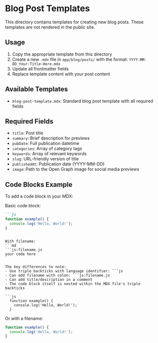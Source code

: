 # Blog Post Templates

This directory contains templates for creating new blog posts. These templates are not rendered in the public site.

## Usage

1. Copy the appropriate template from this directory
2. Create a new `.mdx` file in `app/blog/posts/` with the format: `YYYY-MM-DD_Your-Title-Here.mdx`
3. Update all frontmatter fields
4. Replace template content with your post content

## Available Templates

- `blog-post-template.mdx`: Standard blog post template with all required fields

## Required Fields

- `title`: Post title
- `summary`: Brief description for previews
- `pubDate`: Full publication datetime
- `categories`: Array of category tags
- `keywords`: Array of relevant keywords
- `slug`: URL-friendly version of title
- `publishedAt`: Publication date (YYYY-MM-DD)
- `image`: Path to the Open Graph image for social media previews

## Code Blocks Example

To add a code block in your MDX:

Basic code block:
```md
```js
function example() {
  console.log('Hello, World!');
}
```
```

With filename:
```md
```js:filename.js
your code here
```
```

The key differences to note:
- Use triple backticks with language identifier: ```js
- Can add filename with colon: ```js:filename.js
- Can add title/description in a comment
- The code block itself is nested within the MDX file's triple backticks
 
```js
  function example() {
    console.log('Hello, World!');
  }
  ```


  Or with a filename:


  ```js:example.js
  function example() {
    console.log('Hello, World!');
  }
  ```
  

